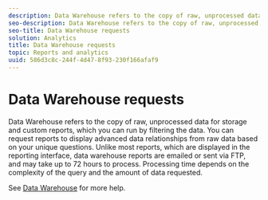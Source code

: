 ```yaml
---
description: Data Warehouse refers to the copy of raw, unprocessed data for storage and custom reports, which you can run by filtering the data. You can request reports to display advanced data relationships from raw data based on your unique questions. Unlike most reports, which are displayed in the reporting interface, data warehouse reports are emailed or sent via FTP, and may take up to 72 hours to process. Processing time depends on the complexity of the query and the amount of data requested.
seo-description: Data Warehouse refers to the copy of raw, unprocessed data for storage and custom reports, which you can run by filtering the data. You can request reports to display advanced data relationships from raw data based on your unique questions. Unlike most reports, which are displayed in the reporting interface, data warehouse reports are emailed or sent via FTP, and may take up to 72 hours to process. Processing time depends on the complexity of the query and the amount of data requested.
seo-title: Data Warehouse requests
solution: Analytics
title: Data Warehouse requests
topic: Reports and analytics
uuid: 586d3c8c-244f-4d47-8f93-230f166afaf9
---
```


# Data Warehouse requests

Data Warehouse refers to the copy of raw, unprocessed data for storage and custom reports, which you can run by filtering the data. You can request reports to display advanced data relationships from raw data based on your unique questions. Unlike most reports, which are displayed in the reporting interface, data warehouse reports are emailed or sent via FTP, and may take up to 72 hours to process. Processing time depends on the complexity of the query and the amount of data requested.

<!-- I edited this link so it doesn't point to marketing.adobe.com. Please check -Bob -->

See [Data Warehouse](/help/export/data-warehouse/data-warehouse.md) for more help. 
